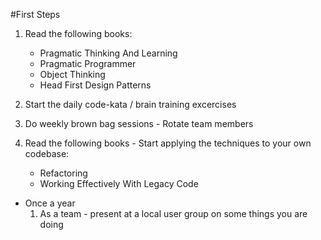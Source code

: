#First Steps

1. Read the following books:
    * Pragmatic Thinking And Learning
    * Pragmatic Programmer
    * Object Thinking
    * Head First Design Patterns

2. Start the daily code-kata / brain training excercises
3. Do weekly brown bag sessions - Rotate team members
4. Read the following books - Start applying the techniques to your own codebase:
    * Refactoring
    * Working Effectively With Legacy Code

* Once a year
  1. As a team - present at a local user group on some things you are doing

